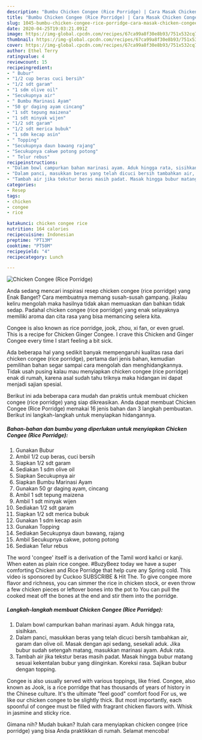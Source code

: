 ```yaml
---
description: "Bumbu Chicken Congee (Rice Porridge) | Cara Masak Chicken Congee (Rice Porridge) Yang Enak dan Simpel"
title: "Bumbu Chicken Congee (Rice Porridge) | Cara Masak Chicken Congee (Rice Porridge) Yang Enak dan Simpel"
slug: 1045-bumbu-chicken-congee-rice-porridge-cara-masak-chicken-congee-rice-porridge-yang-enak-dan-simpel
date: 2020-04-25T19:03:21.091Z
image: https://img-global.cpcdn.com/recipes/67ca99a8f30e8b93/751x532cq70/chicken-congee-rice-porridge-foto-resep-utama.jpg
thumbnail: https://img-global.cpcdn.com/recipes/67ca99a8f30e8b93/751x532cq70/chicken-congee-rice-porridge-foto-resep-utama.jpg
cover: https://img-global.cpcdn.com/recipes/67ca99a8f30e8b93/751x532cq70/chicken-congee-rice-porridge-foto-resep-utama.jpg
author: Ethel Terry
ratingvalue: 4
reviewcount: 15
recipeingredient:
- " Bubur"
- "1/2 cup beras cuci bersih"
- "1/2 sdt garam"
- "1 sdm olive oil"
- "Secukupnya air"
- " Bumbu Marinasi Ayam"
- "50 gr daging ayam cincang"
- "1 sdt tepung maizena"
- "1 sdt minyak wijen"
- "1/2 sdt garam"
- "1/2 sdt merica bubuk"
- "1 sdm kecap asin"
- " Topping"
- "Secukupnya daun bawang rajang"
- "Secukupnya cakwe potong potong"
- " Telur rebus"
recipeinstructions:
- "Dalam bowl campurkan bahan marinasi ayam. Aduk hingga rata, sisihkan."
- "Dalam panci, masukkan beras yang telah dicuci bersih tambahkan air, garam dan olive oil. Masak dengan api sedang, sesekali aduk. Jika bubur sudah setengah matang, masukkan marinasi ayam. Aduk rata."
- "Tambah air jika tekstur beras masih padat. Masak hingga bubur matang sesuai kekentalan bubur yang diinginkan. Koreksi rasa. Sajikan bubur dengan topping."
categories:
- Resep
tags:
- chicken
- congee
- rice

katakunci: chicken congee rice 
nutrition: 164 calories
recipecuisine: Indonesian
preptime: "PT13M"
cooktime: "PT50M"
recipeyield: "4"
recipecategory: Lunch

---
```



![Chicken Congee (Rice Porridge)](https://img-global.cpcdn.com/recipes/67ca99a8f30e8b93/751x532cq70/chicken-congee-rice-porridge-foto-resep-utama.jpg)

Anda sedang mencari inspirasi resep chicken congee (rice porridge) yang Enak Banget? Cara membuatnya memang susah-susah gampang. jikalau keliru mengolah maka hasilnya tidak akan memuaskan dan bahkan tidak sedap. Padahal chicken congee (rice porridge) yang enak selayaknya memiliki aroma dan cita rasa yang bisa memancing selera kita.

Congee is also known as rice porridge, jook, zhou, xi fan, or even gruel. This is a recipe for Chicken Ginger Congee. I crave this Chicken and Ginger Congee every time I start feeling a bit sick.

Ada beberapa hal yang sedikit banyak mempengaruhi kualitas rasa dari chicken congee (rice porridge), pertama dari jenis bahan, kemudian pemilihan bahan segar sampai cara mengolah dan menghidangkannya. Tidak usah pusing kalau mau menyiapkan chicken congee (rice porridge) enak di rumah, karena asal sudah tahu triknya maka hidangan ini dapat menjadi sajian spesial.


Berikut ini ada beberapa cara mudah dan praktis untuk membuat chicken congee (rice porridge) yang siap dikreasikan. Anda dapat membuat Chicken Congee (Rice Porridge) memakai 16 jenis bahan dan 3 langkah pembuatan. Berikut ini langkah-langkah untuk menyiapkan hidangannya.

<!--inarticleads1-->

##### Bahan-bahan dan bumbu yang diperlukan untuk menyiapkan Chicken Congee (Rice Porridge):

1. Gunakan  Bubur
1. Ambil 1/2 cup beras, cuci bersih
1. Siapkan 1/2 sdt garam
1. Sediakan 1 sdm olive oil
1. Siapkan Secukupnya air
1. Siapkan  Bumbu Marinasi Ayam
1. Gunakan 50 gr daging ayam, cincang
1. Ambil 1 sdt tepung maizena
1. Ambil 1 sdt minyak wijen
1. Sediakan 1/2 sdt garam
1. Siapkan 1/2 sdt merica bubuk
1. Gunakan 1 sdm kecap asin
1. Gunakan  Topping
1. Sediakan Secukupnya daun bawang, rajang
1. Ambil Secukupnya cakwe, potong potong
1. Sediakan  Telur rebus


The word &#39;congee&#39; itself is a derivation of the Tamil word kañci or kanji. When eaten as plain rice congee. #BuzyBeez today we have a super comforting Chicken and Rice Porridge that help cure any Spring cold. This video is sponsored by Cuckoo SUBSCRIBE &amp; Hit The. To give congee more flavor and richness, you can simmer the rice in chicken stock, or even throw a few chicken pieces or leftover bones into the pot to You can pull the cooked meat off the bones at the end and stir them into the porridge. 

<!--inarticleads2-->

##### Langkah-langkah membuat Chicken Congee (Rice Porridge):

1. Dalam bowl campurkan bahan marinasi ayam. Aduk hingga rata, sisihkan.
1. Dalam panci, masukkan beras yang telah dicuci bersih tambahkan air, garam dan olive oil. Masak dengan api sedang, sesekali aduk. Jika bubur sudah setengah matang, masukkan marinasi ayam. Aduk rata.
1. Tambah air jika tekstur beras masih padat. Masak hingga bubur matang sesuai kekentalan bubur yang diinginkan. Koreksi rasa. Sajikan bubur dengan topping.


Congee is also usually served with various toppings, like fried. Congee, also known as Jook, is a rice porridge that has thousands of years of history in the Chinese culture. It&#39;s the ultimate &#34;feel good&#34; comfort food For us, we like our chicken congee to be slightly thick. But most importantly, each spoonful of congee must be filled with fragrant chicken flavors with. Whisk in jasmine and sticky rice. 

Gimana nih? Mudah bukan? Itulah cara menyiapkan chicken congee (rice porridge) yang bisa Anda praktikkan di rumah. Selamat mencoba!
